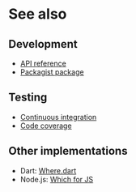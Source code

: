 # See also

## Development
- [API reference](https://dev.belin.io/which.php/api)
- [Packagist package](https://packagist.org/packages/cedx/which)

## Testing
- [Continuous integration](https://travis-ci.org/cedx/which.php)
- [Code coverage](https://coveralls.io/github/cedx/which.php/)

## Other implementations
- Dart: [Where.dart](https://dev.belin.io/where.dart)
- Node.js: [Which for JS](https://dev.belin.io/which.js)
